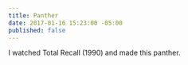 ```yaml
---
title: Panther
date: 2017-01-16 15:23:00 -05:00
published: false
---
```


I watched Total Recall (1990) and made this panther.